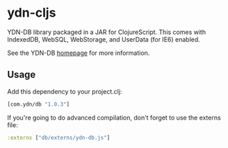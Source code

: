 # ydn-cljs

YDN-DB library packaged in a JAR for ClojureScript. This comes with
IndexedDB, WebSQL, WebStorage, and UserData (for IE6) enabled.

See the YDN-DB [homepage](http://dev.yathit.com/) for more information.

## Usage

Add this dependency to your project.clj:
```clj
[com.ydn/db "1.0.3"]
```

If you're going to do advanced compilation, don't forget to use the externs file:
```clj
:externs ["db/externs/ydn-db.js"]
```
